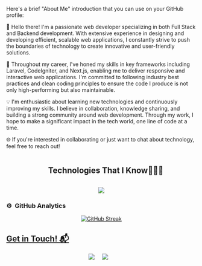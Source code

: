 Here's a brief "About Me" introduction that you can use on your GitHub profile:

👋 Hello there! I'm a passionate web developer specializing in both Full Stack and Backend development. With extensive experience in designing and developing efficient, scalable web applications, I constantly strive to push the boundaries of technology to create innovative and user-friendly solutions.

🔧 Throughout my career, I've honed my skills in key frameworks including Laravel, CodeIgniter, and Next.js, enabling me to deliver responsive and interactive web applications. I'm committed to following industry best practices and clean coding principles to ensure the code I produce is not only high-performing but also maintainable.

💡 I'm enthusiastic about learning new technologies and continuously improving my skills. I believe in collaboration, knowledge sharing, and building a strong community around web development. Through my work, I hope to make a significant impact in the tech world, one line of code at a time.

🌐 If you're interested in collaborating or just want to chat about technology, feel free to reach out!

<div id="user-content-toc">
  <ul align="center">
    <summary><h2 style="display: inline-block">Technologies That I Know👨🏻‍💻</h2></summary>
  </ul>
</div>

<p align="center">
  <a href="https://skillicons.dev">
    <img src="https://skillicons.dev/icons?i=laravel,git,aws,bootstrap,css,discord,docker,express,firebase,github,html,idea,java,js,linux,mongodb,mysql,nextjs,nodejs,postman,py,react,tailwind,ts,vscode,redis&perline=10" />
  </a>
</p>


### ⚙️ &nbsp;GitHub Analytics
<p align="center">
<a href="https://git.io/streak-stats"><img src="https://github-readme-streak-stats.herokuapp.com?user=MuhRezaAldiIrawan&theme=vue-dark" alt="GitHub Streak" /></a> <br/>
<a href="https://github-readme-stats.vercel.app/api/top-langs/?username=MuhRezaAldiIrawan&theme=dark&hide_border=false&include_all_commits=true&count_private=true&layout=compact" />
</p>

<h2>Get in Touch! 📬</h2>
<p align="center">
<a href="https://www.linkedin.com/in/muh-reza-aldi-irawan/" target="blank"><img align="center" src="https://img.shields.io/badge/Muh Reza Aldi irawan-0077B5?style=for-the-badge&logo=linkedin&logoColor=white" /></a> &nbsp;&nbsp;&nbsp;  
<a href="mailto:rezaaldiirawan007@gmail.com" target="blank"><img align="center" src="https://img.shields.io/badge/rezaaldiirawan007@gmail.com-D14836?style=for-the-badge&logo=gmail&logoColor=white" /></a>    &nbsp;&nbsp;&nbsp;       
</p>
